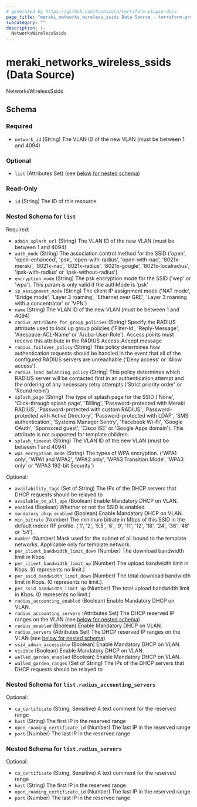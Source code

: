```yaml
---
# generated by https://github.com/hashicorp/terraform-plugin-docs
page_title: "meraki_networks_wireless_ssids Data Source - terraform-provider-meraki"
subcategory: ""
description: |-
  NetworksWirelessSsids
---
```


# meraki_networks_wireless_ssids (Data Source)

NetworksWirelessSsids



<!-- schema generated by tfplugindocs -->
## Schema

### Required

- `network_id` (String) The VLAN ID of the new VLAN (must be between 1 and 4094)

### Optional

- `list` (Attributes Set) (see [below for nested schema](#nestedatt--list))

### Read-Only

- `id` (String) The ID of this resource.

<a id="nestedatt--list"></a>
### Nested Schema for `list`

Required:

- `admin_splash_url` (String) The VLAN ID of the new VLAN (must be between 1 and 4094)
- `auth_mode` (String) The association control method for the SSID ('open', 'open-enhanced', 'psk', 'open-with-radius', 'open-with-nac', '8021x-meraki', '8021x-nac', '8021x-radius', '8021x-google', '8021x-localradius', 'ipsk-with-radius' or 'ipsk-without-radius')
- `encryption_mode` (String) The psk encryption mode for the SSID ('wep' or 'wpa'). This param is only valid if the authMode is 'psk'
- `ip_assignment_mode` (String) The client IP assignment mode ('NAT mode', 'Bridge mode', 'Layer 3 roaming', 'Ethernet over GRE', 'Layer 3 roaming with a concentrator' or 'VPN')
- `name` (String) The VLAN ID of the new VLAN (must be between 1 and 4094)
- `radius_attribute_for_group_policies` (String) Specify the RADIUS attribute used to look up group policies ('Filter-Id', 'Reply-Message', 'Airespace-ACL-Name' or 'Aruba-User-Role'). Access points must receive this attribute in the RADIUS Access-Accept message
- `radius_failover_policy` (String) This policy determines how authentication requests should be handled in the event that all of the configured RADIUS servers are unreachable ('Deny access' or 'Allow access').
- `radius_load_balancing_policy` (String) This policy determines which RADIUS server will be contacted first in an authentication attempt and the ordering of any necessary retry attempts ('Strict priority order' or 'Round robin')
- `splash_page` (String) The type of splash page for the SSID ('None', 'Click-through splash page', 'Billing', 'Password-protected with Meraki RADIUS', 'Password-protected with custom RADIUS', 'Password-protected with Active Directory', 'Password-protected with LDAP', 'SMS authentication', 'Systems Manager Sentry', 'Facebook Wi-Fi', 'Google OAuth', 'Sponsored guest', 'Cisco ISE' or 'Google Apps domain'). This attribute is not supported for template children.
- `splash_timeout` (String) The VLAN ID of the new VLAN (must be between 1 and 4094)
- `wpa_encryption_mode` (String) The types of WPA encryption. ('WPA1 only', 'WPA1 and WPA2', 'WPA2 only', 'WPA3 Transition Mode', 'WPA3 only' or 'WPA3 192-bit Security')

Optional:

- `availability_tags` (Set of String) The IPs of the DHCP servers that DHCP requests should be relayed to
- `available_on_all_aps` (Boolean) Enable Mandatory DHCP on VLAN.
- `enabled` (Boolean) Whether or not the SSID is enabled.
- `mandatory_dhcp_enabled` (Boolean) Enable Mandatory DHCP on VLAN.
- `min_bitrate` (Number) The minimum bitrate in Mbps of this SSID in the default indoor RF profile. ('1', '2', '5.5', '6', '9', '11', '12', '18', '24', '36', '48' or '54').
- `number` (Number) Mask used for the subnet of all bound to the template networks. Applicable only for template network.
- `per_client_bandwidth_limit_down` (Number) The download bandwidth limit in Kbps.
- `per_client_bandwidth_limit_up` (Number) The upload bandwidth limit in Kbps. (0 represents no limit.)
- `per_ssid_bandwidth_limit_down` (Number) The total download bandwidth limit in Kbps. (0 represents no limit.).
- `per_ssid_bandwidth_limit_up` (Number) The total upload bandwidth limit in Kbps. (0 represents no limit.)
- `radius_accounting_enabled` (Boolean) Enable Mandatory DHCP on VLAN.
- `radius_accounting_servers` (Attributes Set) The DHCP reserved IP ranges on the VLAN (see [below for nested schema](#nestedatt--list--radius_accounting_servers))
- `radius_enabled` (Boolean) Enable Mandatory DHCP on VLAN.
- `radius_servers` (Attributes Set) The DHCP reserved IP ranges on the VLAN (see [below for nested schema](#nestedatt--list--radius_servers))
- `ssid_admin_accessible` (Boolean) Enable Mandatory DHCP on VLAN.
- `visible` (Boolean) Enable Mandatory DHCP on VLAN.
- `walled_garden_enabled` (Boolean) Enable Mandatory DHCP on VLAN.
- `walled_garden_ranges` (Set of String) The IPs of the DHCP servers that DHCP requests should be relayed to

<a id="nestedatt--list--radius_accounting_servers"></a>
### Nested Schema for `list.radius_accounting_servers`

Optional:

- `ca_certificate` (String, Sensitive) A text comment for the reserved range
- `host` (String) The first IP in the reserved range
- `open_roaming_certificate_id` (Number) The last IP in the reserved range
- `port` (Number) The last IP in the reserved range


<a id="nestedatt--list--radius_servers"></a>
### Nested Schema for `list.radius_servers`

Optional:

- `ca_certificate` (String, Sensitive) A text comment for the reserved range
- `host` (String) The first IP in the reserved range
- `open_roaming_certificate_id` (Number) The last IP in the reserved range
- `port` (Number) The last IP in the reserved range


